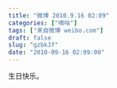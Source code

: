```yaml
---
title: "微博 2010.9.16 02:09"
categories: ["嘀咕"]
tags: ["来自微博 weibo.com"]
draft: false
slug: "gzbkJf"
date: "2010-09-16 02:09:00"
---
```


<p>生日快乐。 ​​​​</p>

